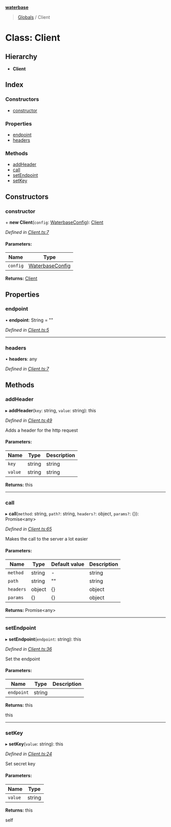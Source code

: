 **[waterbase](../README.md)**

> [Globals](../README.md) / Client

# Class: Client

## Hierarchy

- **Client**

## Index

### Constructors

- [constructor](client.md#constructor)

### Properties

- [endpoint](client.md#endpoint)
- [headers](client.md#headers)

### Methods

- [addHeader](client.md#addheader)
- [call](client.md#call)
- [setEndpoint](client.md#setendpoint)
- [setKey](client.md#setkey)

## Constructors

### constructor

\+ **new Client**(`config`: [WaterbaseConfig](../interfaces/waterbaseconfig.md)): [Client](client.md)

_Defined in [Client.ts:7](https://github.com/sinewtech/waterbase/blob/5854550/lib/Client.ts#L7)_

#### Parameters:

| Name     | Type                                                |
| -------- | --------------------------------------------------- |
| `config` | [WaterbaseConfig](../interfaces/waterbaseconfig.md) |

**Returns:** [Client](client.md)

## Properties

### endpoint

• **endpoint**: String = ""

_Defined in [Client.ts:5](https://github.com/sinewtech/waterbase/blob/5854550/lib/Client.ts#L5)_

---

### headers

• **headers**: any

_Defined in [Client.ts:7](https://github.com/sinewtech/waterbase/blob/5854550/lib/Client.ts#L7)_

## Methods

### addHeader

▸ **addHeader**(`key`: string, `value`: string): this

_Defined in [Client.ts:49](https://github.com/sinewtech/waterbase/blob/5854550/lib/Client.ts#L49)_

Adds a header for the http request

#### Parameters:

| Name    | Type   | Description |
| ------- | ------ | ----------- |
| `key`   | string | string      |
| `value` | string | string      |

**Returns:** this

---

### call

▸ **call**(`method`: string, `path?`: string, `headers?`: object, `params?`: {}): Promise\<any>

_Defined in [Client.ts:65](https://github.com/sinewtech/waterbase/blob/5854550/lib/Client.ts#L65)_

Makes the call to the server a lot easier

#### Parameters:

| Name      | Type   | Default value | Description |
| --------- | ------ | ------------- | ----------- |
| `method`  | string | -             | string      |
| `path`    | string | ""            | string      |
| `headers` | object | {}            | object      |
| `params`  | {}     | {}            | object      |

**Returns:** Promise\<any>

---

### setEndpoint

▸ **setEndpoint**(`endpoint`: string): this

_Defined in [Client.ts:36](https://github.com/sinewtech/waterbase/blob/5854550/lib/Client.ts#L36)_

Set the endpoint

#### Parameters:

| Name       | Type   | Description |
| ---------- | ------ | ----------- |
| `endpoint` | string |             |

**Returns:** this

this

---

### setKey

▸ **setKey**(`value`: string): this

_Defined in [Client.ts:24](https://github.com/sinewtech/waterbase/blob/5854550/lib/Client.ts#L24)_

Set secret key

#### Parameters:

| Name    | Type   |
| ------- | ------ |
| `value` | string |

**Returns:** this

self

